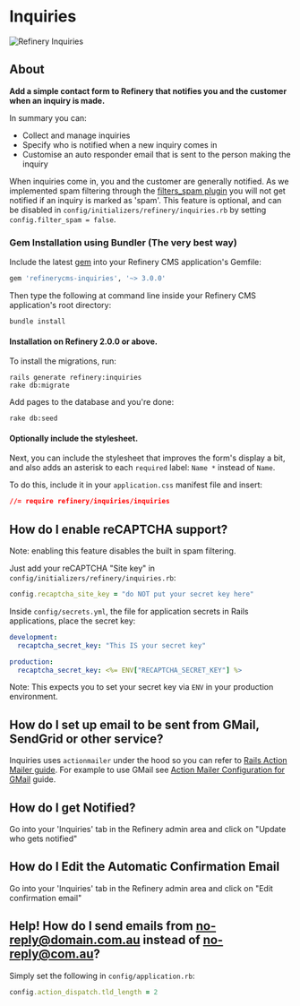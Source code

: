 # Inquiries

![Refinery Inquiries](http://refinerycms.com/system/images/BAhbBlsHOgZmSSIqMjAxMS8wNS8wMS8wNF81MF8wMV81MDlfaW5xdWlyaWVzLnBuZwY6BkVU/inquiries.png)

## About

__Add a simple contact form to Refinery that notifies you and the customer when an inquiry is made.__

In summary you can:

* Collect and manage inquiries
* Specify who is notified when a new inquiry comes in
* Customise an auto responder email that is sent to the person making the inquiry

When inquiries come in, you and the customer are generally notified. As we implemented spam filtering through the [filters_spam plugin](https://github.com/resolve/filters_spam#readme) you will not get notified if an inquiry is marked as 'spam'.  This feature is optional, and can be disabled in `config/initializers/refinery/inquiries.rb` by setting `config.filter_spam = false`.

### Gem Installation using Bundler (The very best way)

Include the latest [gem](http://rubygems.org/gems/refinerycms-inquiries) into your Refinery CMS application's Gemfile:

```ruby
gem 'refinerycms-inquiries', '~> 3.0.0'
```

Then type the following at command line inside your Refinery CMS application's root directory:

    bundle install

#### Installation on Refinery 2.0.0 or above.

To install the migrations, run:

    rails generate refinery:inquiries
    rake db:migrate

Add pages to the database and you're done:

    rake db:seed

#### Optionally include the stylesheet.

Next, you can include the stylesheet that improves the form's display a bit,
and also adds an asterisk to each `required` label: `Name *` instead of `Name`.

To do this, include it in your `application.css` manifest file and insert:

```css
//= require refinery/inquiries/inquiries
```

## How do I enable reCAPTCHA support?

Note: enabling this feature disables the built in spam filtering.

Just add your reCAPTCHA "Site key" in `config/initializers/refinery/inquiries.rb`:

```ruby
config.recaptcha_site_key = "do NOT put your secret key here"
```

Inside `config/secrets.yml`, the file for application secrets in Rails applications,
place the secret key:

```yml
development:
  recaptcha_secret_key: "This IS your secret key"

production:
  recaptcha_secret_key: <%= ENV["RECAPTCHA_SECRET_KEY"] %>
```

Note: This expects you to set your secret key via `ENV` in your production environment.

## How do I set up email to be sent from GMail, SendGrid or other service?

Inquiries uses `actionmailer` under the hood so you can refer to [Rails Action Mailer guide](http://guides.rubyonrails.org/action_mailer_basics.html). For example to use GMail see [Action Mailer Configuration for GMail](http://guides.rubyonrails.org/action_mailer_basics.html#action-mailer-configuration-for-gmail) guide.

## How do I get Notified?

Go into your 'Inquiries' tab in the Refinery admin area and click on "Update who gets notified"

## How do I Edit the Automatic Confirmation Email

Go into your 'Inquiries' tab in the Refinery admin area and click on "Edit confirmation email"

## Help! How do I send emails from no-reply@domain.com.au instead of no-reply@com.au?

Simply set the following in `config/application.rb`:

```ruby
config.action_dispatch.tld_length = 2
```
